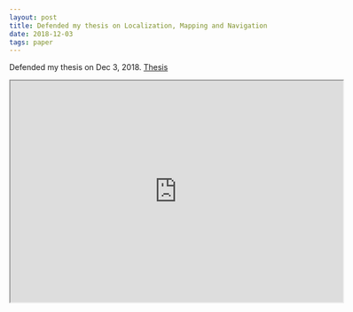 ```yaml
---
layout: post
title: Defended my thesis on Localization, Mapping and Navigation
date: 2018-12-03
tags: paper
---
```


Defended my thesis on Dec 3, 2018.
[Thesis](https://deepblue.lib.umich.edu/bitstream/handle/2027.42/150011/dhiman_1.pdf?sequence=1&isAllowed=y)

<div class="row">
<iframe width="600" height="400"
  src="http://www-personal.umich.edu/~dhiman/presentation/defence-20181203/" ></iframe>
</div>
